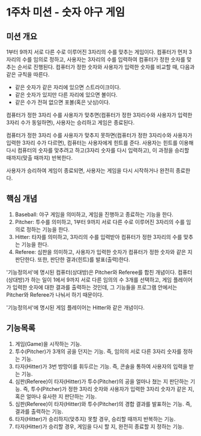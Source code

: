 # 1주차 미션 - 숫자 야구 게임



## 미션 개요

1부터 9까지 서로 다른 수로 이루어진 3자리의 수를 맞추는 게임이다. 컴퓨터가 먼저 3자리의 수를 임의로 정하고, 사용자는 3자리의 수를 입력하여 컴퓨터가 정한 숫자를 맞추는 순서로 진행된다. 컴퓨터가 정한 숫자와 사용자가 입력한 숫자를 비교할 때, 다음과 같은 규칙을 따른다.

- 같은 숫자가 같은 자리에 있으면 스트라이크이다.
- 같은 숫자가 있지만 다른 자리에 있으면 볼이다.
- 같은 수가 전혀 없으면 포볼(혹은 낫싱)이다.

컴퓨터가 정한 3자리 수를 사용자가 맞추면(컴퓨터가 정한 3자리수와 사용자가 입력한 3자리 수가 동일하면), 사용자는 승리하고 게임은 종료된다.

컴퓨터가 정한 3자리 수를 사용자가 맞추지 못하면(컴퓨터가 정한 3자리수와 사용자가 입력한 3자리 수가 다르면), 컴퓨터는 사용자에게 힌트를 준다. 사용자는 힌트를 이용해 다시 컴퓨터의 숫자를 맞추려고 하고(3자리 숫자를 다시 입력하고), 이 과정을 승리할 때까지(맞출 때까지) 반복한다.

사용자가 승리하여 게임이 종료되면, 사용자는 게임을 다시 시작하거나 완전히 종료한다.

## 핵심 개념

1. Baseball: 야구 게임을 의미하고, 게임을 진행하고 종료하는 기능을 한다.
2. Pitcher: 투수를 의미하고, 1부터 9까지 서로 다른 수로 이루어진 3자리의 수를 임의로 정하는 기능을 한다.
3. Hitter: 타자를 의미하고, 3자리의 수를 입력받아 컴퓨터가 정한 3자리의 수를 맞추는 기능을 한다.
4. Referee: 심판을 의미하고, 사용자가 입력한 숫자가 컴퓨터가 정한 숫자와 같은 지 판단한다. 또한, 판단한 결과(힌트)를 발표(출력)한다.

'기능정의서'에 명시된 컴퓨터(상대방)은 Pitcher와 Referee를 합친 개념이다. 컴퓨터(상대방)가 하는 일이 1에서 9까지 서로 다른 임의의 수 3개를 선택하고, 게임 플레이어가 입력한 숫자에 대한 결과를 출력하는 것인데, 그 기능들을 프로그램 안에서는 Pitcher와 Referee가 나눠서 하기 때문이다.

'기능정의서'에 명시된 게임 플레이어는 Hitter와 같은 개념이다. 

## 기능목록

1. 게임(Game)을 시작하는 기능.
2. 투수(Pitcher)가 3개의 공을 던지는 기능. 즉, 임의의 서로 다른 3자리 숫자를 정하는 기능.
3. 타자(Hitter)가 3번 방망이를 휘두르는 기능. 즉, 콘솔을 통하여 사용자의 입력을 받는 기능.
4. 심판(Referee)이 타자(Hitter)가 투수(Pitcher)의 공을 얼마나 쳤는 지 판단하는 기능. 즉, 투수(Pitcher)가 정한 3자리 숫자와 사용자가 입력한 3자리 숫자가 같은 지, 혹은 얼마나 유사한 지 판단하는 기능.
5. 심판(Referee)이 타자(Hitter)와 투수(Pitcher)의 경합 결과를 발표하는 기능. 즉, 결과를 출력하는 기능.
6. 타자(Hitter)가 승리하지(맞추지) 못할 경우, 승리할 때까지 반복하는 기능.
7. 타자(Hitter)가 승리할 경우, 게임을 다시 할 지, 완전히 종료할 지 정하는 기능.